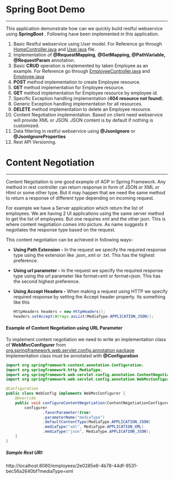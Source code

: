 # Spring Boot Demo

---

This application demonstrate how can we quickly build restful webservice using **SpringBoot** . Following have been implemented in this application.

1. Basic Restful webservice using User model. For Reference go through [HomeController.java](https://github.com/dasdipanjan/Microservices/blob/main/spring-boot-demo/src/main/java/com/dailycodebuffer/springbootdemo/controller/HomeController.java) and [User.java](https://github.com/dasdipanjan/Microservices/blob/main/spring-boot-demo/src/main/java/com/dailycodebuffer/springbootdemo/model/User.java) file.
2. Implementation of **@RequestMapping**, **@GetMapping, @PathVariable,**  **@RequestParam** annotation.
3. Basic **CRUD** operation is implemented by taken Employee as an example. For Reference go through [EmployeeController.java]() and [Employee.java](https://github.com/dasdipanjan/Microservices/blob/main/spring-boot-demo/src/main/java/com/dailycodebuffer/springbootdemo/model/Employee.java)
4. **POST** method implementation to create Employee resource.
5. **GET** method implementation for Employee resource.
6. **GET** method implementation for Employee resource by employee id.
7. Specific Exception handling implementation (**404 resource not found**).
8. Generic Exception handling implementation for all resources.
9. **DELETE** method implementation to delete an Employee resource.
10. Content Negotiation implementation. Based on client need webservice will provide XML or JSON. JSON content is by default if nothing is customized.
11. Data filtering in restful webservice using **@JsonIgnore** or **@JsonIgnoreProperties**
12. Rest API Versioning.

# Content Negotiation

---

Content Negotiation is one good example of AOP in Spring Framework. Any method in rest controller can return response in form of JSON or XML or Html or some other type. But it may happen that we need the same method to return a response of different type depending on incoming request.

For example we have a Server application which return the list of employees. We are having 2 UI applications using the same server method to get the list of employees. But one requires xml and the other json. This is where content negotiation comes into picture. As name suggests it negotiates the response type based on the request.

This content negotiation can be achieved in following ways-

- **Using Path Extension -** In the request we specify the required response type using the extension like .json,.xml or .txt. This has the highest preference.
- **Using url parameter -** In the request we specify the required response type using the url parameter like format=xml or format=json. This has the second highest preference.
- **Using Accept Headers -** When making a request using HTTP we specify required response by setting the Accept header property. Its something like this

  ```java
  HttpHeaders headers = new HttpHeaders();
  headers.setAccept(Arrays.asList(MediaType.APPLICATION_JSON));
  ```

#### Example of Content Negotiation using URL Parameter

To implement content negotiation we need to write an implementation class of **WebMvcConfigurer** from <u>org.springframework.web.servlet.config.annotation package</u> Implementation class must be annotated with **@Configuration**

```java
import org.springframework.context.annotation.Configuration;
import org.springframework.http.MediaType;
import org.springframework.web.servlet.config.annotation.ContentNegotiationConfigurer;
import org.springframework.web.servlet.config.annotation.WebMvcConfigurer;

@Configuration
public class WebConfig implements WebMvcConfigurer {
    @Override
    public void configureContentNegotiation(ContentNegotiationConfigurer configurer) {
        configurer
                .favorParameter(true)
                .parameterName("mediaType")
                .defaultContentType(MediaType.APPLICATION_JSON)
                .mediaType("xml", MediaType.APPLICATION_XML)
                .mediaType("json", MediaType.APPLICATION_JSON);
    }
}
```

##### Sample Rest URI:

http://localhost:8080/employees/2e0285e6-4b78-44df-9531-bec56a2640bf?mediaType=xml
